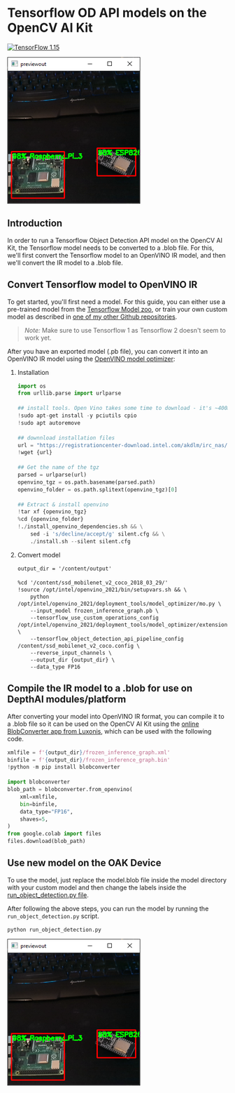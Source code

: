# Tensorflow OD API models on the OpenCV AI Kit

[![TensorFlow 1.15](https://img.shields.io/badge/TensorFlow-1.15-FF6F00?logo=tensorflow)](https://github.com/tensorflow/tensorflow/releases/tag/v1.15.0)

![object_detection_result](doc/object_detection_result.PNG)

## Introduction

In order to run a Tensorflow Object Detection API model on the OpenCV AI Kit, the Tensorflow model needs to be converted to a .blob file. For this, we'll first convert the Tensorflow model to an OpenVINO IR model, and then we'll convert the IR model to a .blob file.

## Convert Tensorflow model to OpenVINO IR

To get started, you'll first need a model. For this guide, you can either use a pre-trained model from the [Tensorflow Model zoo](https://github.com/tensorflow/models/blob/master/research/object_detection/g3doc/tf1_detection_zoo.md), or train your own custom model as described in [one of my other Github repositories](https://github.com/TannerGilbert/Tensorflow-Lite-Object-Detection-with-the-Tensorflow-Object-Detection-API/tree/v1). 

> *Note:* Make sure to use Tensorflow 1 as Tensorflow 2 doesn't seem to work yet.

After you have an exported model (.pb file), you can convert it into an OpenVINO IR model using the  [OpenVINO model optimizer](https://docs.openvinotoolkit.org/latest/openvino_docs_MO_DG_Deep_Learning_Model_Optimizer_DevGuide.html):

1. Installation
    ```python
    import os
    from urllib.parse import urlparse

    ## install tools. Open Vino takes some time to download - it's ~400MB
    !sudo apt-get install -y pciutils cpio
    !sudo apt autoremove

    ## downnload installation files
    url = "https://registrationcenter-download.intel.com/akdlm/irc_nas/17662/l_openvino_toolkit_p_2021.3.394.tgz"
    !wget {url}

    ## Get the name of the tgz
    parsed = urlparse(url)
    openvino_tgz = os.path.basename(parsed.path)
    openvino_folder = os.path.splitext(openvino_tgz)[0]

    ## Extract & install openvino
    !tar xf {openvino_tgz}
    %cd {openvino_folder}
    !./install_openvino_dependencies.sh && \
        sed -i 's/decline/accept/g' silent.cfg && \
        ./install.sh --silent silent.cfg
    ```
2. Convert model
    ```
    output_dir = '/content/output'

    %cd '/content/ssd_mobilenet_v2_coco_2018_03_29/'
    !source /opt/intel/openvino_2021/bin/setupvars.sh && \
        python /opt/intel/openvino_2021/deployment_tools/model_optimizer/mo.py \
        --input_model frozen_inference_graph.pb \
        --tensorflow_use_custom_operations_config /opt/intel/openvino_2021/deployment_tools/model_optimizer/extensions/front/tf/ssd_v2_support.json \
        --tensorflow_object_detection_api_pipeline_config /content/ssd_mobilenet_v2_coco.config \
        --reverse_input_channels \
        --output_dir {output_dir} \
        --data_type FP16
    ```

## Compile the IR model to a .blob for use on DepthAI modules/platform

After converting your model into OpenVINO IR format, you can compile it to a .blob file so it can be used on the OpenCV AI Kit using the [online BlobConverter app from Luxonis](https://github.com/luxonis/blobconverter), which can be used with the following code.

```python
xmlfile = f'{output_dir}/frozen_inference_graph.xml'
binfile = f'{output_dir}/frozen_inference_graph.bin'
!python -m pip install blobconverter

import blobconverter
blob_path = blobconverter.from_openvino(
    xml=xmlfile,
    bin=binfile,
    data_type="FP16",
    shaves=5,
)
from google.colab import files
files.download(blob_path) 
```

## Use new model on the OAK Device

To use the model, just replace the model.blob file inside the model directory with your custom model and then change the labels inside the [run_object_detection.py file](run_object_detection.py).

After following the above steps, you can run the model by running the `run_object_detection.py` script.

```
python run_object_detection.py
```

![object_detection_result](doc/object_detection_result.PNG)